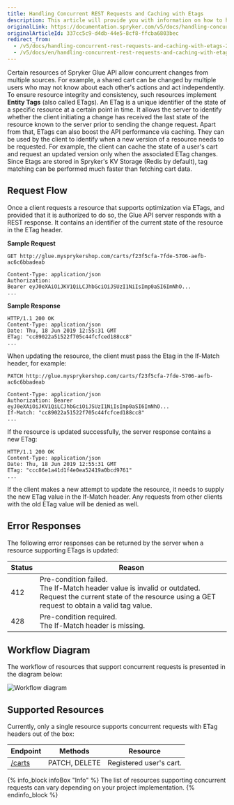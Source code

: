 ```yaml
---
title: Handling Concurrent REST Requests and Caching with Etags
description: This article will provide you with information on how to handle concurrent requests and implement client-side caching with the help of entity tags.
originalLink: https://documentation.spryker.com/v5/docs/handling-concurrent-rest-requests-and-caching-with-etags-201907
originalArticleId: 337cc5c9-d4db-44e5-8cf8-ffcba6803bec
redirect_from:
  - /v5/docs/handling-concurrent-rest-requests-and-caching-with-etags-201907
  - /v5/docs/en/handling-concurrent-rest-requests-and-caching-with-etags-201907
---
```


Certain resources of Spryker Glue API allow concurrent changes from multiple sources. For example, a shared cart can be changed by multiple users who may not know about each other's actions and act independently. To ensure resource integrity and consistency, such resources implement **Entity Tags** (also called ETags). An ETag is a unique identifier of the state of a specific resource at a certain point in time. It allows the server to identify whether the client initiating a change has received the last state of the resource known to the server prior to sending the change request.
Apart from that, ETags can also boost the API performance via caching. They can be used by the client to identify when a new version of a resource needs to be requested. For example, the client can cache the state of a user's cart and request an updated version only when the associated ETag changes. Since Etags are stored in Spryker's KV Storage (Redis by default), tag matching can be performed much faster than fetching cart data.

## Request Flow
Once a client requests a resource that supports optimization via ETags, and provided that it is authorized to do so, the Glue API server responds with a REST response. It contains an identifier of the current state of the resource in the ETag header.

**Sample Request**

```
GET http://glue.mysprykershop.com/carts/f23f5cfa-7fde-5706-aefb-ac6c6bbadeab

Content-Type: application/json
Authorization: Bearer eyJ0eXAiOiJKV1QiLCJhbGciOiJSUzI1NiIsImp0aSI6ImNhO...
...
```

**Sample Response**

```
HTTP/1.1 200 OK
Content-Type: application/json
Date: Thu, 18 Jun 2019 12:55:31 GMT
ETag: "cc89022a51522f705c44fcfced188cc8"
...
```

When updating the resource, the client must pass the Etag in the If-Match header, for example:

```
PATCH http://glue.mysprykershop.com/carts/f23f5cfa-7fde-5706-aefb-ac6c6bbadeab

Content-Type: application/json
Authorization: Bearer eyJ0eXAiOiJKV1QiLCJhbGciOiJSUzI1NiIsImp0aSI6ImNhO...
If-Match: "cc89022a51522f705c44fcfced188cc8"
...
```

If the resource is updated successfully, the server response contains a new ETag:

```
HTTP/1.1 200 OK
Content-Type: application/json
Date: Thu, 18 Jun 2019 12:55:31 GMT
ETag: "ccc86e1a41d1f4e0ea52419a0bcd9761"
...
```

If the client makes a new attempt to update the resource, it needs to supply the new ETag value in the If-Match header. Any requests from other clients with the old ETag value will be denied as well.

## Error Responses
The following error responses can be returned by the server when a resource supporting ETags is updated:

| Status | Reason |
| --- | --- |
| 412 | Pre-condition failed.</br>The If-Match header value is invalid or outdated. </br>Request the current state of the resource using a GET request to obtain a valid tag value. |
| 428 | Pre-condition required.</br>The If-Match header is missing. |

## Workflow Diagram
The workflow of resources that support concurrent requests is presented in the diagram below:

![Workflow diagram](https://spryker.s3.eu-central-1.amazonaws.com/docs/Glue+API/Glue+API+Storefront+Guides/Handling+Concurrent+REST+Requests+and+Caching+with+Etags/entity-tag-process-flow.png)

## Supported Resources
Currently, only a single resource supports concurrent requests with ETag headers out of the box:

| Endpoint | Methods | Resource |
| --- | --- | --- |
| [/carts](/docs/scos/dev/glue-api-guides/{{page.version}}/rest-api-reference.html#/carts) | PATCH, DELETE | Registered user's cart. |

{% info_block infoBox "Info" %}
The list of resources supporting concurrent requests can vary depending on your project implementation.
{% endinfo_block %}
